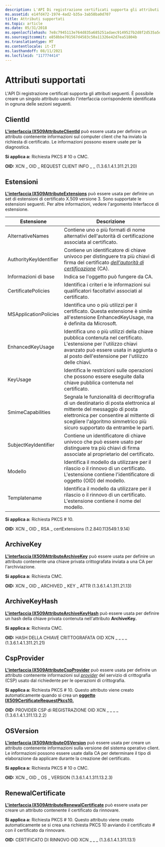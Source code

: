 ```yaml
---
description: L'API Di registrazione certificati supporta gli attributi seguenti. È possibile creare un singolo attributo usando l'interfaccia corrispondente identificata in ognuna delle sezioni seguenti.
ms.assetid: e14fd472-1974-4ad2-b35a-3ab58ba0d707
title: Attributi supportati
ms.topic: article
ms.date: 05/31/2018
ms.openlocfilehash: 7e8c7945113e764d835a685251adaec9149527b2d8f2d535a5dd24f26a5623bf
ms.sourcegitcommit: e858bbe701567d4583c50a11326e42d7ea51804b
ms.translationtype: MT
ms.contentlocale: it-IT
ms.lasthandoff: 08/11/2021
ms.locfileid: "117774414"
---
```

# <a name="supported-attributes"></a>Attributi supportati

L'API Di registrazione certificati supporta gli attributi seguenti. È possibile creare un singolo attributo usando l'interfaccia corrispondente identificata in ognuna delle sezioni seguenti.

## <a name="clientid"></a>ClientId

[**L'interfaccia IX509AttributeClientId**](/windows/desktop/api/CertEnroll/nn-certenroll-ix509attributeclientid) può essere usata per definire un attributo contenente informazioni sul computer client che ha inviato la richiesta di certificato. Le informazioni possono essere usate per la diagnostica.

**Si applica a:** Richiesta PKCS \# 10 o CMC.

**OID:** XCN \_ OID \_ REQUEST CLIENT INFO \_ \_ (1.3.6.1.4.1.311.21.20)

## <a name="extensions"></a>Estensioni

[**L'interfaccia IX509AttributeExtensions**](/windows/desktop/api/CertEnroll/nn-certenroll-ix509attributeextensions) può essere usata per definire un set di estensioni di certificato X.509 versione 3. Sono supportate le estensioni seguenti. Per altre informazioni, vedere l'argomento Interfacce di estensione.



| Estensione              | Descrizione                                                                                                                                                                                                                      |
|------------------------|----------------------------------------------------------------------------------------------------------------------------------------------------------------------------------------------------------------------------------|
| AlternativeNames       | Contiene uno o più formati di nome alternativi dell'autorità di certificazione associata al certificato.                                                                                                                                       |
| AuthorityKeyIdentifier | Contiene un identificatore di chiave univoco per distinguere tra più chiavi di firma del certificato [*dell'autorità di certificazione*](/windows/desktop/SecGloss/c-gly) (CA). |
| Informazioni di base       | Indica se l'oggetto può fungere da CA.                                                                                                                                                                                   |
| CertificatePolicies    | Identifica i criteri e le informazioni sui qualificatori facoltativi associati al certificato.                                                                                                                                      |
| MSApplicationPolicies  | Identifica uno o più utilizzi per il certificato. Questa estensione è simile all'estensione EnhancedKeyUsage, ma è definita da Microsoft.                                                                                           |
| EnhancedKeyUsage       | Identifica uno o più utilizzi della chiave pubblica contenuta nel certificato. L'estensione per l'utilizzo chiavi avanzato può essere usata in aggiunta o al posto dell'estensione per l'utilizzo delle chiavi.                                                  |
| KeyUsage               | Identifica le restrizioni sulle operazioni che possono essere eseguite dalla chiave pubblica contenuta nel certificato.                                                                                                                  |
| SmimeCapabilities      | Segnala le funzionalità di decrittografia di un destinatario di posta elettronica al mittente del messaggio di posta elettronica per consentire al mittente di scegliere l'algoritmo simmetrico più sicuro supportato da entrambe le parti.                                                      |
| SubjectKeyIdentifier   | Contiene un identificatore di chiave univoco che può essere usato per distinguere tra più chiavi di firma associate al proprietario del certificato.                                                                                          |
| Modello               | Identifica il modello da utilizzare per il rilascio o il rinnovo di un certificato. L'estensione contiene l'identificatore di oggetto (OID) del modello.                                                                                       |
| Templatename           | Identifica il modello da utilizzare per il rilascio o il rinnovo di un certificato. L'estensione contiene il nome del modello.                                                                                                          |



 

**Si applica a:** Richiesta PKCS \# 10.

**OID:** XCN \_ OID \_ RSA \_ certExtensions (1.2.840.113549.1.9.14)

## <a name="archivekey"></a>ArchiveKey

[**L'interfaccia IX509AttributeArchiveKey**](/windows/desktop/api/CertEnroll/nn-certenroll-ix509attributearchivekey) può essere usata per definire un attributo contenente una chiave privata crittografata inviata a una CA per l'archiviazione.

**Si applica a:** Richiesta CMC.

**OID:** XCN \_ OID \_ ARCHIVED \_ KEY \_ ATTR (1.3.6.1.4.1.311.21.13)

## <a name="archivekeyhash"></a>ArchiveKeyHash

[**L'interfaccia IX509AttributeArchiveKeyHash**](/windows/desktop/api/CertEnroll/nn-certenroll-ix509attributearchivekeyhash) può essere usata per definire un hash della chiave privata contenuta nell'attributo **ArchiveKey.**

**Si applica a:** Richiesta CMC.

**OID:** HASH DELLA CHIAVE CRITTOGRAFATA OID XCN \_ \_ \_ \_ (1.3.6.1.4.1.311.21.21)

## <a name="cspprovider"></a>CspProvider

[**L'interfaccia IX509AttributeCspProvider**](/windows/desktop/api/CertEnroll/nn-certenroll-ix509attributecspprovider) può essere usata per definire un attributo contenente informazioni sul [*provider*](/windows/desktop/SecGloss/c-gly) del servizio di crittografia (CSP) usato dal richiedente per le operazioni di crittografia.

**Si applica a:** Richiesta PKCS \# 10. Questo attributo viene creato automaticamente quando si crea un [**oggetto IX509CertificateRequestPkcs10.**](/windows/desktop/api/CertEnroll/nn-certenroll-ix509certificaterequestpkcs10)

**OID:** PROVIDER CSP di REGISTRAZIONE OID XCN \_ \_ \_ \_ (1.3.6.1.4.1.311.13.2.2)

## <a name="osversion"></a>OSVersion

[**L'interfaccia IX509AttributeOSVersion**](/windows/desktop/api/CertEnroll/nn-certenroll-ix509attributeosversion) può essere usata per creare un attributo contenente informazioni sulla versione del sistema operativo client. Le informazioni possono essere usate dalla CA per determinare il tipo di elaborazione da applicare durante la creazione del certificato.

**Si applica a:** Richiesta PKCS \# 10 o CMC.

**OID:** XCN \_ OID \_ OS \_ VERSION (1.3.6.1.4.1.311.13.2.3)

## <a name="renewalcertificate"></a>RenewalCertificate

[**L'interfaccia IX509AttributeRenewalCertificate**](/windows/desktop/api/CertEnroll/nn-certenroll-ix509attributerenewalcertificate) può essere usata per creare un attributo contenente il certificato da rinnovare.

**Si applica a:** Richiesta PKCS \# 10. Questo attributo viene creato automaticamente se si crea una richiesta PKCS 10 avviando il certificato \# con il certificato da rinnovare.

**OID:** CERTIFICATO DI RINNOVO OID XCN \_ \_ \_ (1.3.6.1.4.1.311.13.1)

 

 
